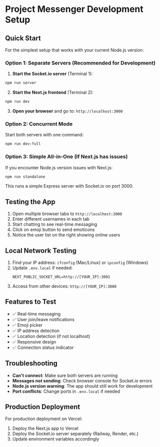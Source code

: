 # Project Messenger Development Setup

## Quick Start

For the simplest setup that works with your current Node.js version:

### Option 1: Separate Servers (Recommended for Development)

1. **Start the Socket.io server** (Terminal 1):
```bash
npm run server
```

2. **Start the Next.js frontend** (Terminal 2):
```bash
npm run dev
```

3. **Open your browser** and go to: `http://localhost:3000`

### Option 2: Concurrent Mode

Start both servers with one command:
```bash
npm run dev:full
```

### Option 3: Simple All-in-One (If Next.js has issues)

If you encounter Node.js version issues with Next.js:
```bash
npm run standalone
```

This runs a simple Express server with Socket.io on port 3000.

## Testing the App

1. Open multiple browser tabs to `http://localhost:3000`
2. Enter different usernames in each tab
3. Start chatting to see real-time messaging
4. Click on emoji button to send emoticons
5. Notice the user list on the right showing online users

## Local Network Testing

1. Find your IP address: `ifconfig` (Mac/Linux) or `ipconfig` (Windows)
2. Update `.env.local` if needed:
   ```
   NEXT_PUBLIC_SOCKET_URL=http://[YOUR_IP]:3001
   ```
3. Access from other devices: `http://[YOUR_IP]:3000`

## Features to Test

- ✅ Real-time messaging
- ✅ User join/leave notifications
- ✅ Emoji picker
- ✅ IP address detection
- ✅ Location detection (if not localhost)
- ✅ Responsive design
- ✅ Connection status indicator

## Troubleshooting

- **Can't connect**: Make sure both servers are running
- **Messages not sending**: Check browser console for Socket.io errors
- **Node.js version warning**: The app should still work for development
- **Port conflicts**: Change ports in `.env.local` if needed

## Production Deployment

For production deployment on Vercel:
1. Deploy the Next.js app to Vercel
2. Deploy the Socket.io server separately (Railway, Render, etc.)
3. Update environment variables accordingly
